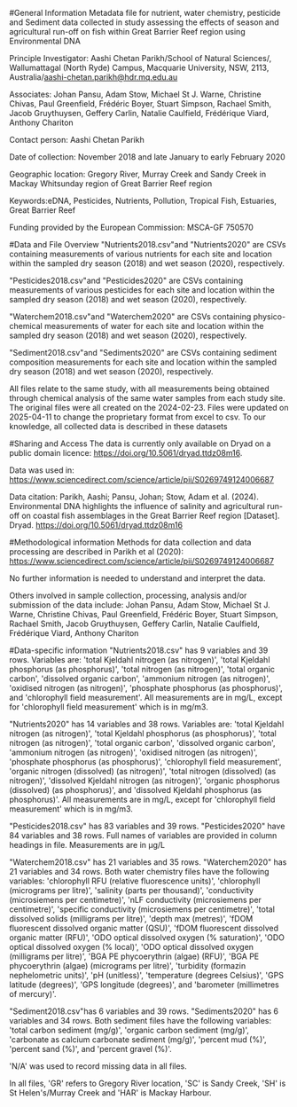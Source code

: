 #General Information
Metadata file for nutrient, water chemistry, pesticide and Sediment data collected in study assessing the effects of season and agricultural run-off on fish within Great Barrier Reef region using Environmental DNA

Principle Investigator: Aashi Chetan Parikh/School of Natural Sciences/, Wallumattagal (North Ryde) Campus, Macquarie University, NSW, 2113, Australia/aashi-chetan.parikh@hdr.mq.edu.au

Associates: Johan Pansu, Adam Stow, Michael St J. Warne, Christine Chivas, Paul Greenfield, Frédéric Boyer, Stuart Simpson, Rachael Smith, Jacob Gruythuysen, Geffery Carlin, Natalie Caulfield, Frédérique Viard, Anthony Chariton

Contact person: Aashi Chetan Parikh

Date of collection: November 2018 and late January to early February 2020 

Geographic location: Gregory River, Murray Creek and Sandy Creek in Mackay Whitsunday region of Great Barrier Reef region

Keywords:eDNA, Pesticides, Nutrients, Pollution, Tropical Fish, Estuaries, Great Barrier Reef

Funding provided by the European Commission: MSCA-GF 750570

#Data and File Overview
"Nutrients2018.csv"and "Nutrients2020" are CSVs containing measurements of various nutrients for each site and location within the sampled dry season (2018) and wet season (2020), respectively. 

"Pesticides2018.csv"and "Pesticides2020" are CSVs containing measurements of various pesticides for each site and location within the sampled dry season (2018) and wet season (2020), respectively.  

"Waterchem2018.csv"and "Waterchem2020" are CSVs containing physico-chemical measurements of water for each site and location within the sampled dry season (2018) and wet season (2020), respectively. 

"Sediment2018.csv"and "Sediments2020" are CSVs containing sediment composition measurements for each site and location within the sampled dry season (2018) and wet season (2020), respectively. 

All files relate to the same study, with all measurements being obtained through chemical analysis of the same water samples from each study site.
The original files were all created on the 2024-02-23. Files were updated on 2025-04-11 to change the proprietary format from excel to csv. 
To our knowledge, all collected data is described in these datasets

#Sharing and Access
The data is currently only available on Dryad on a public domain licence: <https://doi.org/10.5061/dryad.ttdz08m16>. 

Data was used in: https://www.sciencedirect.com/science/article/pii/S0269749124006687

Data citation: Parikh, Aashi; Pansu, Johan; Stow, Adam et al. (2024). Environmental DNA highlights the influence of salinity and agricultural run-off on coastal fish assemblages in the Great Barrier Reef region [Dataset]. Dryad. https://doi.org/10.5061/dryad.ttdz08m16

#Methodological information
Methods for data collection and data processing are described in Parikh et al (2020): https://www.sciencedirect.com/science/article/pii/S0269749124006687

No further information is needed to understand and interpret the data. 

Others involved in sample collection, processing, analysis and/or submission of the data include: Johan Pansu, Adam Stow, Michael St J. Warne, Christine Chivas, Paul Greenfield, Frédéric Boyer, Stuart Simpson, Rachael Smith, Jacob Gruythuysen, Geffery Carlin, Natalie Caulfield, Frédérique Viard, Anthony Chariton

#Data-specific information
"Nutrients2018.csv" has 9 variables and 39 rows. 
Variables are: 'total Kjeldahl nitrogen (as nitrogen)', 'total Kjeldahl phosphorus (as phosphorus)', 'total nitrogen (as nitrogen)', 'total organic carbon', 'dissolved organic carbon', 'ammonium nitrogen (as nitrogen)', 'oxidised nitrogen (as nitrogen)', 'phosphate phosphorus (as phosphorus)', and 'chlorophyll field measurement'.
All measurements are in mg/L, except for 'chlorophyll field measurement' which is in mg/m3. 

"Nutrients2020" has 14 variables and 38 rows. 
Variables are: 'total Kjeldahl nitrogen (as nitrogen)', 'total Kjeldahl phosphorus (as phosphorus)', 'total nitrogen (as nitrogen)', 'total organic carbon', 'dissolved organic carbon', 'ammonium nitrogen (as nitrogen)', 'oxidised nitrogen (as nitrogen)', 'phosphate phosphorus (as phosphorus)', 'chlorophyll field measurement', 'organic nitrogen (dissolved) (as nitrogen)', 'total nitrogen (dissolved) (as nitrogen)', 'dissolved Kjeldahl nitrogen (as nitrogen)', 'organic phosphorus (dissolved) (as phosphorus)', and 'dissolved Kjeldahl phosphorus (as phosphorus)'.
All measurements are in mg/L, except for 'chlorophyll field measurement' which is in mg/m3. 

"Pesticides2018.csv" has 83 variables and 39 rows. "Pesticides2020" have 84 variables and 38 rows. Full names of variables are provided in column headings in file. Measurements are in µg/L

"Waterchem2018.csv" has 21 variables and 35 rows. "Waterchem2020" has 21 variables and 34 rows.
Both water chemistry files have the following variables: 'chlorophyll RFU (relative fluorescence units)', 'chlorophyll (micrograms per litre)', 'salinity (parts per thousand)', 'conductivity (microsiemens per centimetre)', 'nLF conductivity (microsiemens per centimetre)', 'specific conductivity (microsiemens per centimetre)', 'total dissolved solids (milligrams per litre)', 'depth max (metres)', 'fDOM fluorescent dissolved organic matter (QSU)', 'fDOM fluorescent dissolved organic matter (RFU)', 'ODO optical dissolved oxygen (% saturation)', 'ODO optical dissolved oxygen (% local)', 'ODO optical dissolved oxygen (milligrams per litre)', 'BGA PE phycoerythrin (algae) (RFU)', 'BGA PE phycoerythrin (algae) (micrograms per litre)', 'turbidity (formazin nephelometric units)', 'pH (unitless)', 'temperature (degrees Celsius)', 'GPS latitude (degrees)', 'GPS longitude (degrees)', and 'barometer (millimetres of mercury)'.

"Sediment2018.csv"has 6 variables and 39 rows. "Sediments2020" has 6 variables and 34 rows. 
Both sediment files have the following variables: 'total carbon sediment (mg/g)', 'organic carbon sediment (mg/g)', 'carbonate as calcium carbonate sediment (mg/g)', 'percent mud (%)', 'percent sand (%)', and 'percent gravel (%)'.

'N/A' was used to record missing data in all files. 

In all files, 'GR' refers to Gregory River location, 'SC' is Sandy Creek, 'SH' is St Helen's/Murray Creek and 'HAR' is	Mackay Harbour.




